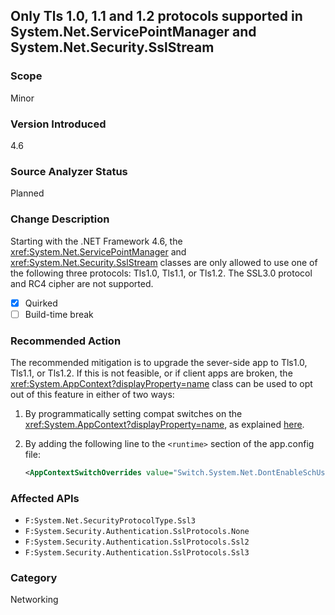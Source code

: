 ## Only Tls 1.0, 1.1 and 1.2 protocols supported in System.Net.ServicePointManager and System.Net.Security.SslStream

### Scope
Minor

### Version Introduced
4.6

### Source Analyzer Status
Planned

### Change Description

Starting with the .NET Framework 4.6, the
<xref:System.Net.ServicePointManager> and
<xref:System.Net.Security.SslStream> classes are only
allowed to use one of the following three protocols: Tls1.0, Tls1.1, or Tls1.2.
The SSL3.0 protocol and RC4 cipher are not supported.

- [x] Quirked
- [ ] Build-time break

### Recommended Action

The recommended mitigation is to upgrade the sever-side app to Tls1.0, Tls1.1,
or Tls1.2. If this is not feasible, or if client apps are broken, the
<xref:System.AppContext?displayProperty=name> class can be used to opt out of
this feature in either of two ways:

1. By programmatically setting compat switches on the <xref:System.AppContext?displayProperty=name>, as explained [here](https://devblogs.microsoft.com/dotnet/net-announcements-at-build-2015/#dotnet46).
2. By adding the following line to the `<runtime>` section of the app.config file: 

   ```xml
   <AppContextSwitchOverrides value="Switch.System.Net.DontEnableSchUseStrongCrypto=true"/>
   ```

### Affected APIs
* `F:System.Net.SecurityProtocolType.Ssl3`
* `F:System.Security.Authentication.SslProtocols.None`
* `F:System.Security.Authentication.SslProtocols.Ssl2`
* `F:System.Security.Authentication.SslProtocols.Ssl3`

### Category
Networking

<!-- breaking change id: 137 -->
